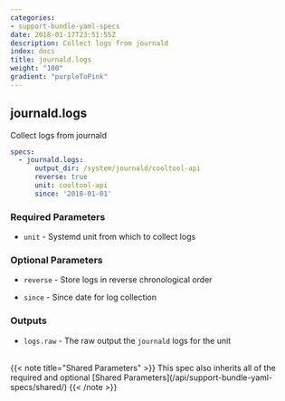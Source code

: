 ```yaml
---
categories:
- support-bundle-yaml-specs
date: 2018-01-17T23:51:55Z
description: Collect logs from journald
index: docs
title: journald.logs
weight: "100"
gradient: "purpleToPink"
---
```


## journald.logs

Collect logs from journald


```yaml
specs:
  - journald.logs:
      output_dir: /system/journald/cooltool-api
      reverse: true
      unit: cooltool-api
      since: '2018-01-01'
```

    
### Required Parameters


- `unit` - Systemd unit from which to collect logs


    
### Optional Parameters


- `reverse` - Store logs in reverse chronological order


- `since` - Since date for log collection


    
### Outputs


- `logs.raw` - The raw output the `journald` logs for the unit

    
<br>
{{< note title="Shared Parameters" >}}
This spec also inherits all of the required and optional [Shared Parameters](/api/support-bundle-yaml-specs/shared/)
{{< /note >}}
    
    